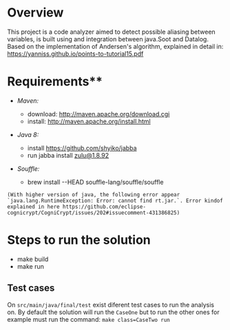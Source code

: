 # Overview
This project is a code analyzer aimed to detect possible aliasing between variables, is built using and integration between java.Soot and Datalog. Based on the implementation of Andersen's algorithm, explained in detail in: https://yanniss.github.io/points-to-tutorial15.pdf

# Requirements**
- *Maven:*
  - download: http://maven.apache.org/download.cgi
  - install: http://maven.apache.org/install.html

- *Java 8:*
  - install https://github.com/shyiko/jabba
  - run jabba install zulu@1.8.92

- *Souffle:*
  - brew install --HEAD souffle-lang/souffle/souffle


```(With higher version of java, the following error appear `java.lang.RuntimeException: Error: cannot find rt.jar.`. Error kindof explained in here https://github.com/eclipse-cognicrypt/CogniCrypt/issues/202#issuecomment-431386825)```


# Steps to run the solution

- make build
- make run

## Test cases
On `src/main/java/final/test` exist diferent test cases to run the analysis on. By default the solution will run the `CaseOne` but to run the other ones for example must run the command: `make class=CaseTwo run `
